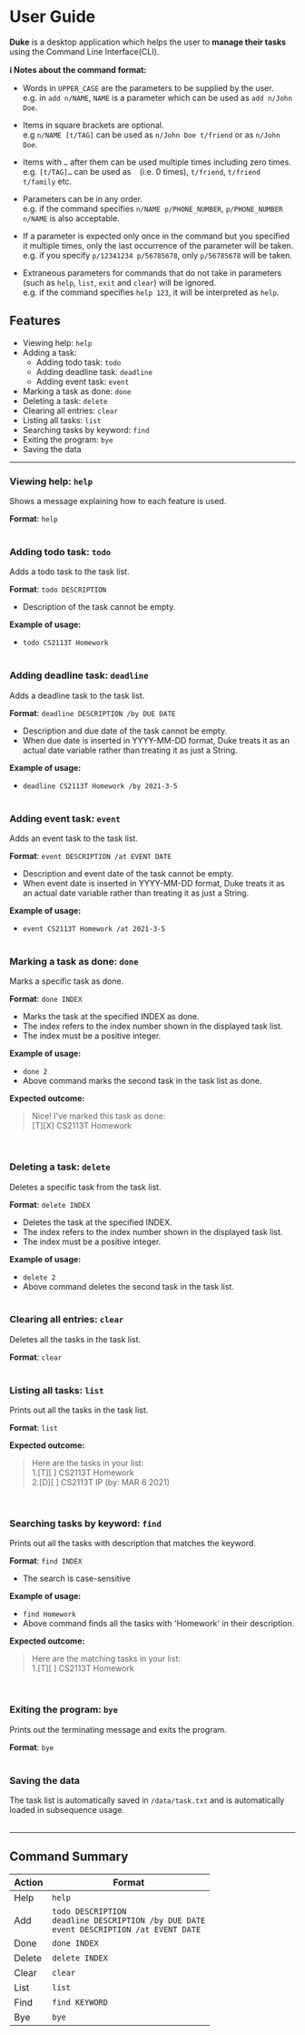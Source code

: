 # User Guide

**Duke** is a desktop application which helps the user to **manage their tasks**
using the Command Line Interface(CLI).

<div markdown="block" class="alert alert-info">

**:information_source: Notes about the command format:**<br>

* Words in `UPPER_CASE` are the parameters to be supplied by the user.<br>
  e.g. in `add n/NAME`, `NAME` is a parameter which can be used as `add n/John Doe`.

* Items in square brackets are optional.<br>
  e.g `n/NAME [t/TAG]` can be used as `n/John Doe t/friend` or as `n/John Doe`.

* Items with `…`​ after them can be used multiple times including zero times.<br>
  e.g. `[t/TAG]…​` can be used as ` ` (i.e. 0 times), `t/friend`, `t/friend t/family` etc.

* Parameters can be in any order.<br>
  e.g. if the command specifies `n/NAME p/PHONE_NUMBER`, `p/PHONE_NUMBER n/NAME` is also acceptable.

* If a parameter is expected only once in the command but you specified it multiple times, only the last occurrence of the parameter will be taken.<br>
  e.g. if you specify `p/12341234 p/56785678`, only `p/56785678` will be taken.

* Extraneous parameters for commands that do not take in parameters (such as `help`, `list`, `exit` and `clear`) will be ignored.<br>
  e.g. if the command specifies `help 123`, it will be interpreted as `help`.

</div>

## Features 

* Viewing help: `help`
* Adding a task:
  * Adding todo task: `todo`
  * Adding deadline task: `deadline`
  * Adding event task: `event`
* Marking a task as done: `done`
* Deleting a task: `delete`
* Clearing all entries: `clear`
* Listing all tasks: `list`
* Searching tasks by keyword: `find`
* Exiting the program: `bye`
* Saving the data

---

### Viewing help: `help`

Shows a message explaining how to each feature is used.

**Format**: `help`
<br /> <br />


### Adding todo task: `todo`

Adds a todo task to the task list.

**Format**: `todo DESCRIPTION`
* Description of the task cannot be empty.

**Example of usage:**
* `todo CS2113T Homework`
<br /> <br />

### Adding deadline task: `deadline`

Adds a deadline task to the task list.

**Format**: `deadline DESCRIPTION /by DUE DATE`
* Description and due date of the task cannot be empty.
* When due date is inserted in YYYY-MM-DD format, Duke treats it as an actual
  date variable rather than treating it as just a String.

**Example of usage:**
* `deadline CS2113T Homework /by 2021-3-5`
<br /> <br />

### Adding event task: `event`

Adds an event task to the task list.

**Format**: `event DESCRIPTION /at EVENT DATE`
* Description and event date of the task cannot be empty.
* When event date is inserted in YYYY-MM-DD format, Duke treats it as an actual
  date variable rather than treating it as just a String.
  
**Example of usage:**
* `event CS2113T Homework /at 2021-3-5`
<br /> <br />

### Marking a task as done: `done`

Marks a specific task as done.

**Format**: `done INDEX`
* Marks the task at the specified INDEX as done.
* The index refers to the index number shown in the displayed task list.
* The index must be a positive integer.

**Example of usage:**
* `done 2`
* Above command marks the second task in the task list as done.

**Expected outcome:**
>Nice! I've marked this task as done:\
>\[T]\[X] CS2113T Homework 

<br />

### Deleting a task: `delete`

Deletes a specific task from the task list.

**Format**: `delete INDEX`
* Deletes the task at the specified INDEX.
* The index refers to the index number shown in the displayed task list.
* The index must be a positive integer.

**Example of usage:**
* `delete 2`
* Above command deletes the second task in the task list.
<br /> <br />
  
### Clearing all entries: `clear`

Deletes all the tasks in the task list.

**Format**: `clear`
<br /> <br />

### Listing all tasks: `list`

Prints out all the tasks in the task list.

**Format**: `list`

**Expected outcome:**
>Here are the tasks in your list:\
>1.\[T]\[ ] CS2113T Homework\
>2.\[D]\[ ] CS2113T IP (by: MAR 6 2021)

<br />

### Searching tasks by keyword: `find`

Prints out all the tasks with description that matches the keyword.

**Format**: `find INDEX`
* The search is case-sensitive

**Example of usage:**
* `find Homework`
* Above command finds all the tasks with 'Homework' in their description.
  
**Expected outcome:**
>Here are the matching tasks in your list:\
>1.\[T][ ] CS2113T Homework

<br />

### Exiting the program: `bye`

Prints out the terminating message and exits the program.

**Format**: `bye`
<br /> <br />

### Saving the data

The task list is automatically saved in `/data/task.txt` and is 
automatically loaded in subsequence usage.
<br /><br />

---

## Command Summary

Action | Format
------ | ---------------
Help | `help`
Add | `todo DESCRIPTION` <br /> `deadline DESCRIPTION /by DUE DATE` <br /> `event DESCRIPTION /at EVENT DATE`
Done | `done INDEX`
Delete | `delete INDEX`
Clear | `clear`
List | `list`
Find | `find KEYWORD`
Bye | `bye`
